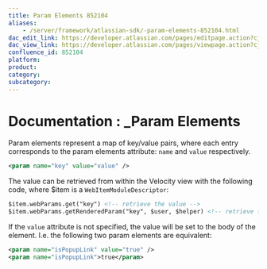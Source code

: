 ```yaml
---
title: Param Elements 852104
aliases:
    - /server/framework/atlassian-sdk/-param-elements-852104.html
dac_edit_link: https://developer.atlassian.com/pages/editpage.action?cjm=wozere&pageId=852104
dac_view_link: https://developer.atlassian.com/pages/viewpage.action?cjm=wozere&pageId=852104
confluence_id: 852104
platform:
product:
category:
subcategory:
---
```

# Documentation : \_Param Elements

Param elements represent a map of key/value pairs, where each entry corresponds to the param elements attribute: `name` and `value` respectively.

``` xml
<param name="key" value="value" />
```

The value can be retrieved from within the Velocity view with the following code, where $item is a `WebItemModuleDescriptor`:

``` xml
$item.webParams.get("key") <!-- retrieve the value -->
$item.webParams.getRenderedParam("key", $user, $helper) <!-- retrieve the Velocity rendered value -->
```

If the `value` attribute is not specified, the value will be set to the body of the element. I.e. the following two param elements are equivalent:

``` xml
<param name="isPopupLink" value="true" />
<param name="isPopupLink">true</param>
```


















































































































































































































































































































